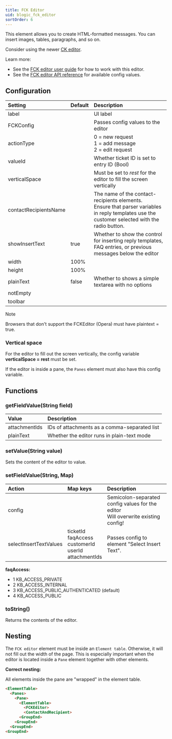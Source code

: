 ```yaml
---
title: FCK Editor
uid: blogic_fck_editor
sortOrder: 6
---
```


This element allows you to create HTML-formatted messages. You can insert images, tables, paragraphs, and so on.

Consider using the newer [CK editor](@blogic_ck_editor).

Learn more:

* See the [FCK editor user guide](http://docs.fckeditor.net/FCKeditor_2.x/Users_Guide) for how to work with this editor.
* See the [FCK editor API reference](http://docs.fckeditor.net/FCKeditor\_2.x/Developers\_Guide/Configuration/Configuration\_Options) for available config values.

## Configuration

| Setting               | Default | Description                                               |
|:----------------------|:--------|:----------------------------------------------------------|
| label                 |         | UI label                                                  |
| FCKConfig             |         | Passes config values to the editor                        |
| actionType            |         | 0 = new request<br/>1 = add message<br/> 2 = edit request |
| valueId               |         | Whether ticket ID is set to entry ID (Bool)               |
| verticalSpace         |         | Must be set to *rest* for the editor to fill the screen vertically |
| contactRecipientsName |         | The name of the contact-recipients elements.<br/>Ensure that parser variables in reply templates use the customer selected with the radio button. |
| showInsertText        | true    | Whether to show the control for inserting reply templates, FAQ entries, or previous messages below the editor |
| width                 | 100%    |                                                           |
| height                | 100%    |                                                           |
| plainText             | false   | Whether to shows a simple textarea with no options        |
| notEmpty              |         |                                                           |
| toolbar               |         |                                                           |

> [!NOTE]
> Browsers that don't support the FCKEditor (Opera) must have plaintext = true.

### Vertical space

For the editor to fill out the screen vertically, the config variable **verticalSpace = rest** must be set.

If the editor is inside a pane, the `Panes` element must also have this config variable.

## Functions

### getFieldValue(String field)

| Value         | Description                                  |
|:--------------|:---------------------------------------------|
| attachmentIds | IDs of attachments as a comma-separated list |
| plainText     | Whether the editor runs in plain-text mode   |

### setValue(String value)

Sets the content of the editor to value.

### setFieldValue(String, Map)

| Action                 | Map keys               | Description   |
|:-----------------------|:-----------------------|:--------------|
| config                 |                        | Semicolon-separated config values for the editor<br/>Will overwrite existing config! |
| selectInsertTextValues | ticketId<br/>faqAccess<br/>customerId<br/>userId<br/>attachmentIds | Passes config to element "Select Insert Text". |

**faqAccess:**

* 1 KB_ACCESS_PRIVATE
* 2 KB_ACCESS_INTERNAL
* 3 KB_ACCESS_PUBLIC_AUTHENTICATED (default)
* 4 KB_ACCESS_PUBLIC

### toString()

Returns the contents of the editor.

## Nesting

The `FCK editor` element must be inside an `Element table`. Otherwise, it will not fill out the width of the page. This is especially important when the editor is located inside a `Pane` element together with other elements.

**Correct nesting:**

All elements inside the pane are "wrapped" in the element table.

```html
<ElementTable>
  <Panes>
    <Pane>
      <ElementTable>
        <FCKEditor>
        <ContactAndRecipient>
      <GroupEnd>
    <GroupEnd>
  <GroupEnd>
<GroupEnd>
```
